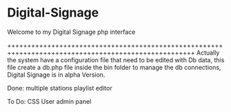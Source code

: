 # Digital-Signage
Welcome to my Digital Signage php interface

+++++++++++++++++++++++++++++++++++++++++++++++++++++++++++++++++++++++++++++++++++++++++++++++++++++
Actually the system have a configuration file that need to be edited with Db data, this file create a db.php file inside the bin folder to manage the db connections,
Digital Signage is in alpha Version.

Done:
multiple stations
playlist editor

To Do:
CSS 
User admin panel
